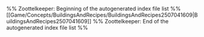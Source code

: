 %% Zoottelkeeper: Beginning of the autogenerated index file list  %%
 [[Game/Concepts/BuildingsAndRecipes/BuildingsAndRecipes2507041609|BuildingsAndRecipes2507041609]]
%% Zoottelkeeper: End of the autogenerated index file list  %%
